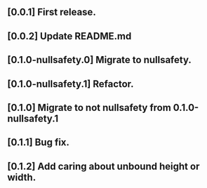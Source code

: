 ## [0.0.1] First release.

## [0.0.2] Update README.md

## [0.1.0-nullsafety.0] Migrate to nullsafety.
 
## [0.1.0-nullsafety.1] Refactor.
 
## [0.1.0] Migrate to not nullsafety from 0.1.0-nullsafety.1
 
## [0.1.1] Bug fix.

## [0.1.2] Add caring about unbound height or width.
